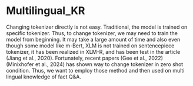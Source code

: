 # Multilingual_KR

Changing tokenizer directly is not easy. Traditional, the model is trained on specific tokenizer. Thus, to change tokenizer, we may need to train the model from beginning. It may take a large amount of time and also even though some model like m-Bert, XLM is not trained on sentencepiece tokenizer, it has been realized in XLM-R, and has been test in the article (Jiang et al., 2020). Fortunately, recent papers (Gee et al., 2022) (Minixhofer et al., 2024) has shown way to change tokenizer in zero shot condition. Thus, we want to employ those method and then used on multi lingual knowledge of fact Q&A.